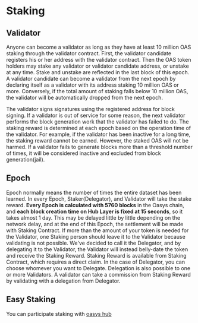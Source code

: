 # Staking

## Validator

Anyone can become a validator as long as they have at least 10 million OAS staking through the validator contract. First, the validator candidate registers his or her address with the validator contract. Then the OAS token holders may stake any validator or validator candidate address, or unstake at any time. Stake and unstake are reflected in the last block of this epoch. A validator candidate can become a validator from the next epoch by declaring itself as a validator with its address staking 10 million OAS or more. Conversely, if the total amount of staking falls below 10 million OAS, the validator will be automatically dropped from the next epoch.

The validator signs signatures using the registered address for block signing. If a validator is out of service for some reason, the next validator performs the block generation work that the validator has failed to do. The staking reward is determined at each epoch based on the operation time of the validator. For example, if the validator has been inactive for a long time, the staking reward cannot be earned. However, the staked OAS will not be harmed. If a validator fails to generate blocks more than a threshold number of times, it will be considered inactive and excluded from block generation(jail).

## Epoch

Epoch normally means the number of times the entire dataset has been learned. In every Epoch, Staker(Delegator), and Validator will take the stake reward. 
**Every Epoch is calculated with 5760 blocks** in the Oasys chain, and **each block creation time on Hub Layer is fixed at 15 seconds**, so it takes almost 1 day. 
This may be delayed little by little depending on the network delay, and at the end of this Epoch, the settlement will be made with Staking Contract. 
If more than the amount of your token is needed for the Validator, one Staking person should leave it to the Validator because validating is not possible. 
We've decided to call it the Delegator, and by delegating it to the Validator, the Validator will instead belly-date the token and receive the Staking Reward. 
Staking Reward is available from Staking Contract, which requires a direct claim. 
In the case of Delegator, you can choose whomever you want to Delegate. Delegation is also possible to one or more Validators. A validator can take a commission from Staking Reward by validating with a delegation from Delegator.

## Easy Staking 

You can participate staking with [oasys hub](https://hub.oasys.games)
